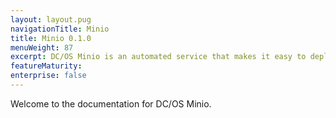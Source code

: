 ```yaml
---
layout: layout.pug
navigationTitle: Minio
title: Minio 0.1.0  
menuWeight: 87
excerpt: DC/OS Minio is an automated service that makes it easy to deploy and manage Minio on Mesosphere DC/OS.
featureMaturity:
enterprise: false
---
```


Welcome to the documentation for DC/OS Minio. 
